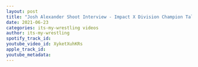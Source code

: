 ```yaml
---
layout: post
title: "Josh Alexander Shoot Interview - Impact X Division Champion Talks #Slammiversary"
date: 2021-06-23
categories: its-my-wrestling videos
author: its-my-wrestling
spotify_track_id: 
youtube_video_id: XyketXuhKRs
apple_track_id: 
youtube_metadata: 
---
```

